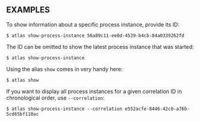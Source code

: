 ## EXAMPLES

To show information about a specific process instance, provide its ID:

    $ atlas show-process-instance 56a89c11-ee0d-4539-b4cb-84a0339262fd

The ID can be omitted to show the latest process instance that was started:

    $ atlas show-process-instance

Using the alias `show` comes in very handy here:

    $ atlas show

If you want to display all process instances for a given correlation ID in chronological order, use `--correlation`:

    $ atlas show-process-instance --correlation e552acfe-8446-42c0-a76b-5cd65bf110ac
